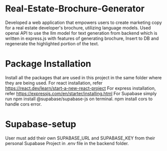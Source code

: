 # Real-Estate-Brochure-Generator
Developed a web application that empowers users to create marketing copy for a real estate developer's brochure, utilizing language models. Used openai API to use the llm model for text generation from backend which is written in express.js with features of generating brochure, Insert to DB and regenerate the highlighted portion of the text. 

# Package Installation
Install all the packages that are used in this project in the same folder where they are being used.
For react installation, refer https://react.dev/learn/start-a-new-react-project
For express installation, refer https://expressjs.com/en/starter/installing.html
For Supabase simply run npm install @supabase/supabase-js on terminal.
npm install cors to handle cors error.

# Supabase-setup
User must add their own SUPABASE_URL and SUPABASE_KEY from their personal Supabase Project in .env file in the backend folder.

